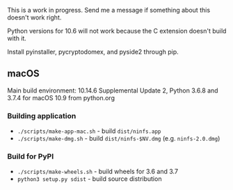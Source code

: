 This is a work in progress. Send me a message if something about this doesn't work right.

Python versions for 10.6 will not work because the C extension doesn't build with it.

Install pyinstaller, pycryptodomex, and pyside2 through pip.

## macOS
Main build environment: 10.14.6 Supplemental Update 2, Python 3.6.8 and 3.7.4 for macOS 10.9 from python.org
### Building application
* `./scripts/make-app-mac.sh` - build `dist/ninfs.app`
* `./scripts/make-dmg.sh` - build `dist/ninfs-$NV.dmg` (e.g. `ninfs-2.0.dmg`)
### Build for PyPI
* `./scripts/make-wheels.sh` - build wheels for 3.6 and 3.7
* `python3 setup.py sdist` - build source distribution
